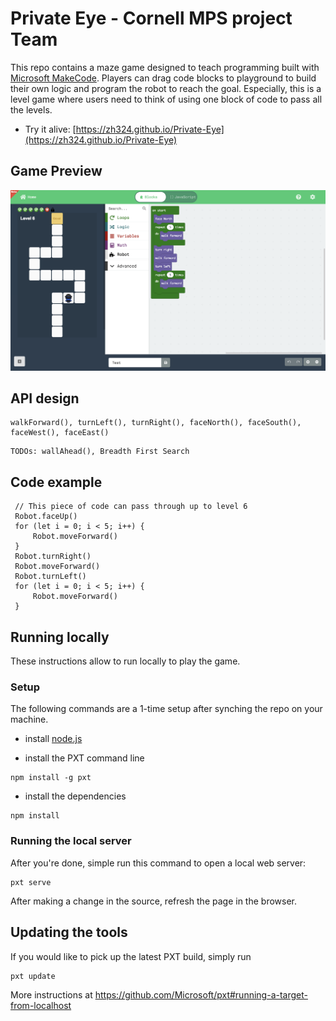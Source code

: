 # Private Eye - Cornell MPS project Team

This repo contains a maze game designed to teach programming built with [Microsoft MakeCode](https://github.com/Microsoft/pxt). Players can drag code blocks to playground to build their own logic and program the robot to reach the goal. Especially, this is a level game where users need to think of using one block of code to pass all the levels.

- Try it alive: [https://zh324.github.io/Private-Eye](https://zh324.github.io/Private-Eye)

## Game Preview

![](screenshots/overview.png)

## API design

```
walkForward(), turnLeft(), turnRight(), faceNorth(), faceSouth(), faceWest(), faceEast()
```
```
TODOs: wallAhead(), Breadth First Search
```
## Code example
 ```
  // This piece of code can pass through up to level 6
  Robot.faceUp()
  for (let i = 0; i < 5; i++) {
      Robot.moveForward()
  }
  Robot.turnRight()
  Robot.moveForward()
  Robot.turnLeft()
  for (let i = 0; i < 5; i++) {
      Robot.moveForward()
  }
 ```

## Running locally

These instructions allow to run locally to play the game.

### Setup

The following commands are a 1-time setup after synching the repo on your machine.

* install [node.js](https://nodejs.org/en/)

* install the PXT command line
```
npm install -g pxt
```
* install the dependencies
```
npm install
```

### Running the local server

After you're done, simple run this command to open a local web server:
```
pxt serve
```

After making a change in the source, refresh the page in the browser.

## Updating the tools

If you would like to pick up the latest PXT build, simply run
```
pxt update
```

More instructions at https://github.com/Microsoft/pxt#running-a-target-from-localhost 
